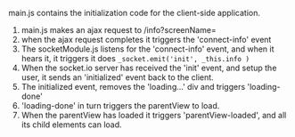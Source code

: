 

main.js contains the initialization code for the client-side application.


1. main.js makes an ajax request to /info?screenName=
2. when the ajax request completes it triggers the 'connect-info' event
3. The socketModule.js listens for the 'connect-info' event, and when it hears it, it triggers it  does `_socket.emit('init', _this.info )`
4. When the socket.io server has received the 'init' event, and setup the user, it sends an 'initialized' event back to the client.
5. The initialized event, removes the 'loading...' div and triggers 'loading-done'
6. 'loading-done' in turn triggers the parentView to load.
7. When the parentView has loaded it triggers 'parentView-loaded', and all its child elements can load.